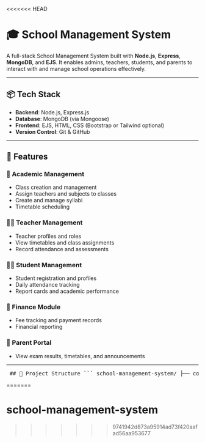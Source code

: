<<<<<<< HEAD
# 🎓 School Management System

A full-stack School Management System built with **Node.js**, **Express**, **MongoDB**, and **EJS**. It enables admins, teachers, students, and parents to interact with and manage school operations effectively.

---

## 📦 Tech Stack

- **Backend**: Node.js, Express.js
- **Database**: MongoDB (via Mongoose)
- **Frontend**: EJS, HTML, CSS (Bootstrap or Tailwind optional)
- **Version Control**: Git & GitHub

---

## 🚀 Features

### 🧠 Academic Management
- Class creation and management
- Assign teachers and subjects to classes
- Create and manage syllabi
- Timetable scheduling

### 👨‍🏫 Teacher Management
- Teacher profiles and roles
- View timetables and class assignments
- Record attendance and assessments

### 👨‍🎓 Student Management
- Student registration and profiles
- Daily attendance tracking
- Report cards and academic performance

### 💸 Finance Module
- Fee tracking and payment records
- Financial reporting

### 📢 Parent Portal
- View exam results, timetables, and announcements

---
<pre> ## 📂 Project Structure ``` school-management-system/ ├── controllers/ # Logic and data handling ├── models/ # MongoDB schemas ├── routes/ # REST API endpoints ├── views/ # EJS templates ├── public/ # Static files (CSS, JS, images) ├── .gitignore # Files and folders to exclude from Git ├── README.md # Project documentation ├── server.js # Entry point for Express server └── .env # Environment variables ``` </pre>

=======
# school-management-system
>>>>>>> 9741942d873a95914ad73f420aafad56aa953677
